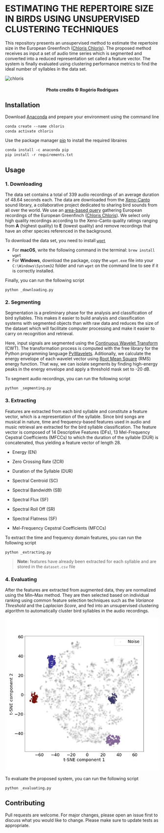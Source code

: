 # ESTIMATING THE REPERTOIRE SIZE IN BIRDS USING UNSUPERVISED CLUSTERING TECHNIQUES

This repository presents an unsupervised method to estimate the repertoire size in the European Greenfinch ([Chloris Chloris](https://en.wikipedia.org/wiki/European_greenfinch)). The proposed method receives as input a set of audio time series which is segmented and converted into a reduced representation set called a feature vector. The system is finally evaluated using clustering performance metrics to find the ideal number of syllables in the data set.

![chloris](https://cdn.download.ams.birds.cornell.edu/api/v1/asset/44588041/1800)
<h4 align="center">Photo credits © Rogério Rodrigues</h4>

## Installation

Download [Anaconda](https://www.anaconda.com/products/distribution) and prepare your environment using the command line

```
conda create --name chloris
conda activate chloris
```
Use the package manager [pip](https://pip.pypa.io/en/stable/) to install the required libraires

```
conda install -c anaconda pip
pip install -r requirements.txt
``` 
## Usage
### 1. Downloading

The data set contains a total of 339 audio recordings of an average duration of 48.64 seconds each. The data are downloaded from the [Xeno-Canto](https://xeno-canto.org/) sound library, a collaborative project dedicated to sharing bird sounds from all over the world. We use an [area-based query](https://xeno-canto.org/api/2/recordings?query=chloris+area:europe+q:a) gathering European recordings of the European Greenfinch ([Chloris Chloris](https://en.wikipedia.org/wiki/European_greenfinch)). We select only high quality recordings according to the Xeno-Canto quality ratings ranging from **A** (highest quality) to **E** (lowest quality) and remove recordings that have an other species referenced in the background.

To download the data set, you need to install [`wget`](https://www.gnu.org/software/wget/)

- For **macOS**, write the following command in the terminal: `brew install wget`
- For **Windows**, download the package, copy the `wget.exe` file into your `C:\Windows\System32` folder and run `wget` on the command line to see if it is correctly installed.

Finally, you can run the following script

```
python _downloading.py
```

### 2. Segmenting

Segmentation is a preliminary phase for the analysis and classification of bird syllables. This makes it easier to build analysis and classification systems with segmented objects than with raw data and reduces the size of the dataset which will facilitate computer processing and make it easier to carry on recognition and retrieval. 

Here, input signals are segmented using the [Continuous Wavelet Transform](https://en.wikipedia.org/wiki/Continuous_wavelet_transform#:~:text=In%20mathematics%2C%20the%20continuous%20wavelet,of%20the%20wavelets%20vary%20continuously.) (CWT). The transformation process is computed with the free library for the Python programming language [PyWavelets](https://pypi.org/project/PyWavelets). Aditionally, we calculate the energy envelope of each wavelet vector using [Root Mean Square](https://en.wikipedia.org/wiki/Root_mean_square) (RMS) energy function. That way, we can isolate segments by finding high-energy peaks in the energy envelope and apply a threshold mask set to -20 dB.

To segment audio recordings, you can run the following script

```
python _segmenting.py
```

### 3. Extracting

Features are extracted from each bird syllable and constitute a feature vector, which is a representation of the syllable. Since bird songs are musical in nature, time and frequency-based features used in audio and music retrieval are extracted for the bird syllable classification. The feature vector is composed of 14 Descriptive Features (DFs), 13 Mel-Frequency Cepstral Coefficients (MFCCs) to which the duration of the syllable (DUR) is concatenated, thus yielding a feature vector of length 28.

- Energy (EN)
- Zero Crossing Rate (ZCR)
- Duration of the Syllable (DUR)
- Spectral Centroid (SC)
- Spectral Bandwidth (SB)
- Spectral Flux (SF)
- Spectral Roll Off (SR)
- Spectral Flatness (SF)

- Mel-Frequency Cepstral Coefficients (MFCCs)

To extract the time and frequency domain features, you can run the following script

```
python _extracting.py
```
>**Note:** features have already been extracted for each syllable and are stored in the `dataset.csv` file 

### 4. Evaluating

After the features are extracted from augmented data, they are normalized using the Min–Max method. They are then selected based on individual ranking using common feature selection techniques such as the *Variance Threshold* and the *Laplacian Score*, and fed into an unsupervised clustering algorithm to automatically cluster bird syllables in the audio recordings.

<p align="center">
  <img src="https://raw.githubusercontent.com/joachimpoutaraud/estimating-repertoire-size-in-a-songbird/main/notebooks/images/dbscan.jpg" width="500" title="Unsupervised bird song syllable classification
using the DBSCAN algorithm">
</p>

To evaluate the proposed system, you can run the following script

```
python _evaluating.py
```

## Contributing
Pull requests are welcome. For major changes, please open an issue first to discuss what you would like to change.
Please make sure to update tests as appropriate.
